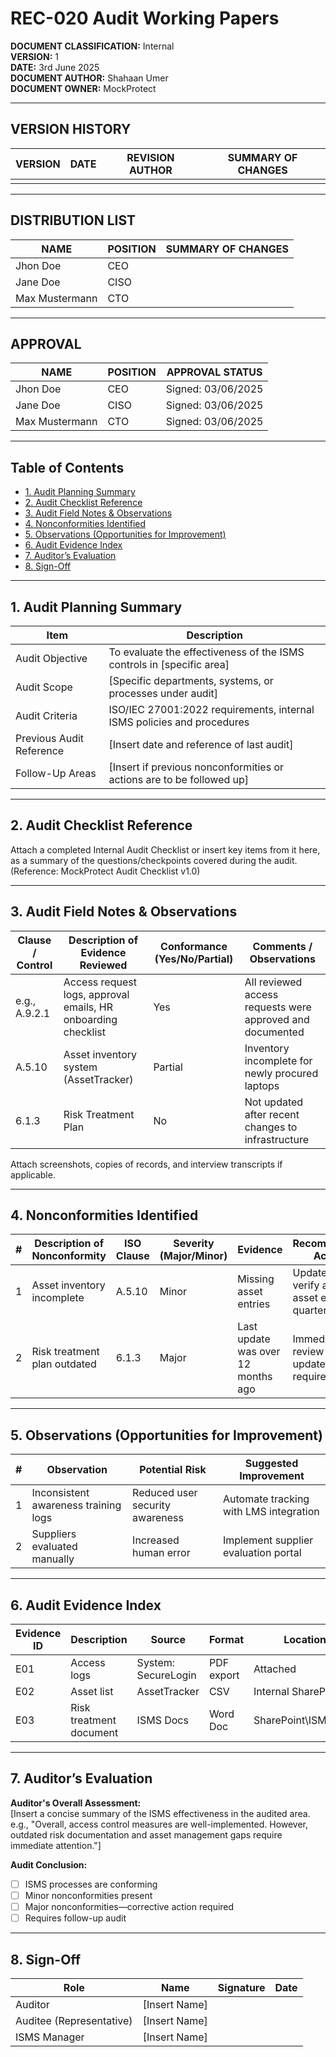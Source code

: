 # REC-020 Audit Working Papers

**DOCUMENT CLASSIFICATION:** Internal  
**VERSION:** 1  
**DATE:** 3rd June 2025  
**DOCUMENT AUTHOR:** Shahaan Umer  
**DOCUMENT OWNER:** MockProtect  

---

## VERSION HISTORY

| VERSION | DATE | REVISION AUTHOR | SUMMARY OF CHANGES |
|---------|------|-----------------|--------------------|
|         |      |                 |                    |

---

## DISTRIBUTION LIST

| NAME            | POSITION | SUMMARY OF CHANGES |
|-----------------|----------|--------------------|
| Jhon Doe        | CEO      |                    |
| Jane Doe        | CISO     |                    |
| Max Mustermann  | CTO      |                    |

---

## APPROVAL

| NAME            | POSITION | APPROVAL STATUS     |
|-----------------|----------|--------------------|
| Jhon Doe        | CEO      | Signed: 03/06/2025 |
| Jane Doe        | CISO     | Signed: 03/06/2025 |
| Max Mustermann  | CTO      | Signed: 03/06/2025 |

---

## Table of Contents

- [1. Audit Planning Summary](#1-audit-planning-summary)
- [2. Audit Checklist Reference](#2-audit-checklist-reference)
- [3. Audit Field Notes & Observations](#3-audit-field-notes--observations)
- [4. Nonconformities Identified](#4-nonconformities-identified)
- [5. Observations (Opportunities for Improvement)](#5-observations-opportunities-for-improvement)
- [6. Audit Evidence Index](#6-audit-evidence-index)
- [7. Auditor’s Evaluation](#7-auditors-evaluation)
- [8. Sign-Off](#8-sign-off)

---

## 1. Audit Planning Summary

| Item                 | Description                                       |
|---------------------|---------------------------------------------------|
| Audit Objective     | To evaluate the effectiveness of the ISMS controls in [specific area] |
| Audit Scope         | [Specific departments, systems, or processes under audit] |
| Audit Criteria      | ISO/IEC 27001:2022 requirements, internal ISMS policies and procedures |
| Previous Audit Reference | [Insert date and reference of last audit] |
| Follow-Up Areas     | [Insert if previous nonconformities or actions are to be followed up] |

---

## 2. Audit Checklist Reference

Attach a completed Internal Audit Checklist or insert key items from it here, as a summary of the questions/checkpoints covered during the audit.  
(Reference: MockProtect Audit Checklist v1.0)

---

## 3. Audit Field Notes & Observations

| Clause / Control | Description of Evidence Reviewed | Conformance (Yes/No/Partial) | Comments / Observations |
|------------------|----------------------------------|------------------------------|------------------------|
| e.g., A.9.2.1    | Access request logs, approval emails, HR onboarding checklist | Yes | All reviewed access requests were approved and documented |
| A.5.10           | Asset inventory system (AssetTracker) | Partial | Inventory incomplete for newly procured laptops |
| 6.1.3            | Risk Treatment Plan              | No                           | Not updated after recent changes to infrastructure |

Attach screenshots, copies of records, and interview transcripts if applicable.

---

## 4. Nonconformities Identified

| # | Description of Nonconformity | ISO Clause | Severity (Major/Minor) | Evidence | Recommended Action |
|---|------------------------------|------------|-----------------------|----------|--------------------|
| 1 | Asset inventory incomplete   | A.5.10     | Minor                 | Missing asset entries | Update and verify all IT asset entries quarterly |
| 2 | Risk treatment plan outdated | 6.1.3      | Major                 | Last update was over 12 months ago | Immediate review and update required |

---

## 5. Observations (Opportunities for Improvement)

| # | Observation                    | Potential Risk               | Suggested Improvement                |
|---|-------------------------------|-----------------------------|-------------------------------------|
| 1 | Inconsistent awareness training logs | Reduced user security awareness | Automate tracking with LMS integration |
| 2 | Suppliers evaluated manually  | Increased human error        | Implement supplier evaluation portal |

---

## 6. Audit Evidence Index

| Evidence ID | Description         | Source           | Format     | Location                        |
|-------------|---------------------|------------------|------------|--------------------------------|
| E01         | Access logs         | System: SecureLogin | PDF export | Attached                        |
| E02         | Asset list          | AssetTracker     | CSV        | Internal SharePoint            |
| E03         | Risk treatment document | ISMS Docs     | Word Doc   | SharePoint\ISMS\Risk           |

---

## 7. Auditor’s Evaluation

**Auditor's Overall Assessment:**  
[Insert a concise summary of the ISMS effectiveness in the audited area. e.g., "Overall, access control measures are well-implemented. However, outdated risk documentation and asset management gaps require immediate attention."]

**Audit Conclusion:**  
- ☐ ISMS processes are conforming  
- ☐ Minor nonconformities present  
- ☐ Major nonconformities—corrective action required  
- ☐ Requires follow-up audit  

---

## 8. Sign-Off

| Role                  | Name            | Signature | Date |
|----------------------|-----------------|-----------|------|
| Auditor              | [Insert Name]   |           |      |
| Auditee (Representative) | [Insert Name] |           |      |
| ISMS Manager         | [Insert Name]   |           |      |
